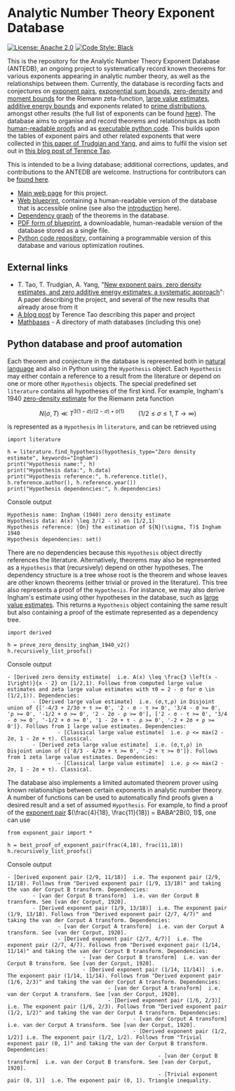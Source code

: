 



# Analytic Number Theory Exponent Database

[![License: Apache 2.0](https://img.shields.io/badge/License-Apache_2.0-lightblue.svg)](https://opensource.org/licenses/Apache-2.0)
[![Code Style: Black](https://img.shields.io/badge/Code%20Style-Black-000000.svg)](https://github.com/psf/black)

This is the repository for the Analytic Number Theory Exponent Database (ANTEDB), an ongoing project to systematically record known theorems for various exponents appearing in analytic number theory, as well as the relationships between them. Currently, the database is recording facts and conjectures on [exponent pairs](https://teorth.github.io/expdb/blueprint/exponent-pairs-chapter.html), [exponential sum bounds](https://teorth.github.io/expdb/blueprint/beta-chapter.html), [zero-density](https://teorth.github.io/expdb/blueprint/zero-density-chapter.html) and [moment bounds](https://teorth.github.io/expdb/blueprint/zeta-moment-chapter.html) for the Riemann zeta-function, [large value estimates](https://teorth.github.io/expdb/blueprint/largevalue-chapter.html), [additive energy bounds](https://teorth.github.io/expdb/blueprint/energy-chapter.html) and exponents related to [prime distributions](https://teorth.github.io/expdb/blueprint/primes-sec.html), amongst other results (the full list of exponents can be found [here](https://teorth.github.io/expdb/blueprint/intro-chapter.html)). The database aims to organise and record theorems and relationships as both [human-readable proofs](https://teorth.github.io/expdb/blueprint/intro-chapter.html) and as [executable python code](https://github.com/teorth/expdb/tree/main/blueprint/src/python). This builds upon the tables of exponent pairs and other related exponents that were collected in [this paper of Trudgian and Yang](https://arxiv.org/abs/2306.05599), and aims to fulfil the vision set out in [this blog post of Terence Tao](https://terrytao.wordpress.com/2024/07/07/a-computation-outsourced-discussion-of-zero-density-theorems-for-the-riemann-zeta-function/).

This is intended to be a living database; additional corrections, updates, and contributions to the ANTEDB are welcome.  Instructions for contributors can be [found here](https://github.com/teorth/expdb/blob/main/CONTRIBUTING.md).

- [Main web page](https://teorth.github.io/expdb/) for this project.
- [Web blueprint](https://teorth.github.io/expdb/blueprint/), containing a human-readable version of the database that is accessible online (see also the [introduction](https://teorth.github.io/expdb/blueprint/intro-chapter.html) here).
- [Dependency graph](https://teorth.github.io/expdb/blueprint/dep_graph_document.html) of the theorems in the database.
- [PDF form of blueprint](https://teorth.github.io/expdb/blueprint.pdf), a downloadable, human-readable version of the database stored as a single file.
- [Python code repository](https://github.com/teorth/expdb/tree/main/blueprint/src/python), containing a programmable version of this database and various optimization routines.

## External links
- T. Tao, T. Trudgian, A. Yang, "[New exponent pairs, zero density estimates, and zero additive energy estimates: a systematic approach](https://arxiv.org/abs/2501.16779)": A paper describing the project, and several of the new results that already arose from it
- [A blog post](https://terrytao.wordpress.com/2025/01/28/new-exponent-pairs-zero-density-estimates-and-zero-additive-energy-estimates-a-systematic-approach/) by Terence Tao describing this paper and project
- [Mathbases](https://github.com/MathBases/MathBases) - A directory of math databases (including this one)

## Python database and proof automation
Each theorem and conjecture in the database is represented both in [natural language](https://teorth.github.io/expdb/blueprint/intro-chapter.html) and also in Python using the `Hypothesis` object. Each `Hypothesis` may either contain a reference to a result from the literature or depend on one or more other `Hypothesis` objects. The special predefined set `literature` contains all hypotheses of the first kind. For example, Ingham's 1940 [zero-density estimate](https://teorth.github.io/expdb/blueprint/zero-density-chapter.html) for the Riemann zeta function 
```math
N(\sigma, T) \ll T^{3(1-\sigma)/(2-\sigma) + o(1)}\qquad (1/2 \le \sigma \le 1, T \to \infty)
```
is represented as a `Hypothesis` in `literature`, and can be retrieved using
```
import literature

h = literature.find_hypothesis(hypothesis_type="Zero density estimate", keywords="Ingham")
print("Hypothesis name:", h)
print("Hypothesis data:", h.data)
print("Hypothesis reference:", h.reference.title(), h.reference.author(), h.reference.year())
print("Hypothesis dependencies:", h.dependencies)
``` 
Console output
```
Hypothesis name: Ingham (1940) zero density estimate
Hypothesis data: A(x) \leq 3/(2 - x) on [1/2,1)
Hypothesis reference: {On} the estimation of ${N}(\sigma, T)$ Ingham 1940
Hypothesis dependencies: set()
```
There are no dependencies because this `Hypothesis` object directly references the literature. Alternatively, theorems may also be represented as a `Hypothesis` that (recursively) depend on other hypotheses. The dependency structure is a tree whose root is the theorem and whose leaves are other known theorems (either trivial or proved in the literature). This tree also represents a proof of the `Hypothesis`. For instance, we may also derive Ingham's estimate using other hypotheses in the database, such as [large value estimates](https://teorth.github.io/expdb/blueprint/largevalue-chapter.html). This returns a `Hypothesis` object containing the same result but also containing a proof of the estimate represented as a dependency tree. 
```
import derived

h = prove_zero_density_ingham_1940_v2()
h.recursively_list_proofs()
``` 
Console output
```
- [Derived zero density estimate]  i.e. A(x) \leq \frac{3 \left(x - 1\right)}{x - 2} on [1/2,1). Follows from computed large value estimates and zeta large value estimates with τ0 = 2 - σ for σ \in [1/2,1)). Dependencies:
        - [Derived large value estimate]  i.e. (σ,τ,ρ) in Disjoint union of {['-4/3 + 2/3σ + τ >= 0', '2 - σ - τ >= 0', '3/4 - σ >= 0', 'ρ >= 0', '-1/2 + σ >= 0', '2 - 2σ - ρ >= 0'], ['2 - σ - τ >= 0', '3/4 - σ >= 0', '-1/2 + σ >= 0', '1 - 2σ + τ - ρ >= 0', '-2 + 2σ + ρ >= 0']}. Follows from 1 large value estimates. Dependencies:
                - [Classical large value estimate]  i.e. ρ <= max(2 - 2σ, 1 - 2σ + τ). Classical.
        - [Derived zeta large value estimate]  i.e. (σ,τ,ρ) in Disjoint union of {['8/3 - 4/3σ + τ >= 0', '-2 + τ >= 0']}. Follows from 1 zeta large value estimates. Dependencies:
                - [Classical large value estimate]  i.e. ρ <= max(2 - 2σ, 1 - 2σ + τ). Classical.
```
The database also implements a limited automated theorem prover using known relationships between certain exponents in analytic number theory. A number of functions can be used to automatically find proofs given a desired result and a set of assumed `Hypothesis`. For example, to find a proof of the [exponent pair](https://teorth.github.io/expdb/blueprint/exponent-pairs-chapter.html) $(\frac{4}{18}, \frac{11}{18}) = BABA^2B(0, 1)$, one can use
```
from exponent_pair import *

h = best_proof_of_exponent_pair(frac(4,18), frac(11,18))
h.recursively_list_proofs()
```
Console output
```
- [Derived exponent pair (2/9, 11/18)]  i.e. The exponent pair (2/9, 11/18). Follows from "Derived exponent pair (1/9, 13/18)" and taking the van der Corput B transform. Dependencies:
        - [van der Corput B transform]  i.e. van der Corput B transform. See [van der Corput, 1920]. 
        - [Derived exponent pair (1/9, 13/18)]  i.e. The exponent pair (1/9, 13/18). Follows from "Derived exponent pair (2/7, 4/7)" and taking the van der Corput A transform. Dependencies:
                - [van der Corput A transform]  i.e. van der Corput A transform. See [van der Corput, 1920].
                - [Derived exponent pair (2/7, 4/7)]  i.e. The exponent pair (2/7, 4/7). Follows from "Derived exponent pair (1/14, 11/14)" and taking the van der Corput B transform. Dependencies:
                        - [van der Corput B transform]  i.e. van der Corput B transform. See [van der Corput, 1920].
                        - [Derived exponent pair (1/14, 11/14)]  i.e. The exponent pair (1/14, 11/14). Follows from "Derived exponent pair (1/6, 2/3)" and taking the van der Corput A transform. Dependencies:
                                - [van der Corput A transform]  i.e. van der Corput A transform. See [van der Corput, 1920].
                                - [Derived exponent pair (1/6, 2/3)]  i.e. The exponent pair (1/6, 2/3). Follows from "Derived exponent pair (1/2, 1/2)" and taking the van der Corput A transform. Dependencies:
                                        - [van der Corput A transform]  i.e. van der Corput A transform. See [van der Corput, 1920].
                                        - [Derived exponent pair (1/2, 1/2)] i.e. The exponent pair (1/2, 1/2). Follows from "Trivial exponent pair (0, 1)" and taking the van der Corput B transform. Dependencies:
                                                - [van der Corput B transform]  i.e. van der Corput B transform. See [van der Corput, 1920].
                                                - [Trivial exponent pair (0, 1)]  i.e. The exponent pair (0, 1). Triangle inequality.
```